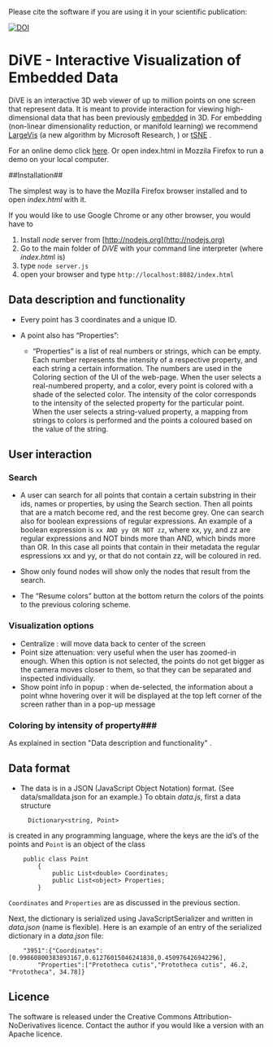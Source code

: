 Please cite the software if you are using it in your scientific publication:

[![DOI](https://zenodo.org/badge/69663950.svg)](https://zenodo.org/badge/latestdoi/69663950)


# DiVE   -  Interactive Visualization of Embedded Data

 
DiVE is an interactive 3D web viewer of up to million points on one screen that represent data. It is meant to provide interaction for viewing high-dimensional data that has been previously [embedded](https://en.wikipedia.org/wiki/Nonlinear_dimensionality_reduction) in 3D. For embedding (non-linear dimensionality reduction, or manifold learning) we recommend [LargeVis](http://github.com/sonjageorgievska/LargeVis/) (a new algorithm by Microsoft Research, ) or [tSNE](https://github.com/lvdmaaten/bhtsne) .       

For an online demo click  [here](http://sonjageorgievska.github.io/DiVE/ "online demo"). Or open index.html in Mozzila Firefox to run a demo on your local computer.   


##Installation##

The simplest way is to have the Mozilla Firefox browser installed and to open *index.html* with it.   

If you would like to use Google Chrome or any other browser, you would have to

1. Install *node* server from [http://nodejs.org](http://nodejs.org) 
2. Go to the main folder of *DiVE* with your command line interpreter (where *index.htm*l is)
3. type `node server.js` 
4. open your browser and type `http://localhost:8082/index.html` 

## Data description and functionality ##

* Every point has 3 coordinates and a unique ID.
 
* A point also has  “Properties”:
 
  - “Properties” is a list of real numbers or strings, which can be empty. Each number represents the intensity of a respective property, and each string a certain information. The 		numbers are used in the Coloring section of the UI of the web-page. When the user selects a real-numbered property, and a color, every point is 	  colored with a shade of the selected color. The intensity of the color corresponds to the intensity of the selected 			property for the particular point. When the user selects a string-valued property, a mapping from strings to colors is performed and the points a coloured based on the value of the string. 

## User interaction ##
### Search ###
* A user can search for all points that contain a certain substring in their ids, names or properties, by using the Search section. Then all points that are a match become red, and the rest become grey. One can search also for boolean expressions of regular expressions. An example of a boolean expression is `xx AND yy OR NOT zz`, where xx, yy, and zz are regular expressions and NOT binds more than AND, which binds more than OR. In this case all points that contain in their metadata the regular espressions xx and yy, or that do not contain zz, will be coloured in red. 

* Show only found nodes will show only the nodes that result from the search.
  
* The “Resume colors” button at the bottom return the colors of the points to the previous coloring scheme. 

### Visualization options ###

* Centralize  : will move data back to center of the screen
* Point size attenuation: very useful when the user has zoomed-in enough. When this option is not selected, the points do not get bigger as the camera moves closer to them, so that they can be separated and inspected individually. 
* Show point info in popup : when de-selected, the information about a point whne hovering over it will be displayed at the top left corner of the screen rather than in a pop-up message

### Coloring by intensity of property###

As explained in section "Data description and functionality" .

## Data format ##

- The data is in a JSON (JavaScript Object Notation)  format. (See data/smalldata.json for an example.)
To obtain *data.js*, first a data structure

		Dictionary<string, Point>

is created in any programming language, where the keys are the id’s of the points and `Point` is an object of the class 
  
		public class Point
		    {
		        public List<double> Coordinates;
		        public List<object> Properties;
		    }

`Coordinates` and `Properties` are as discussed in the previous section.

Next, the dictionary is serialized using JavaScriptSerializer and written in *data.json* (name is flexible). 
Here is an example of an entry of the serialized dictionary in a *data.json* file:

		"3951":{"Coordinates":[0.99860800383893167,0.61276015046241838,0.450976426942296],
			"Properties":["Prototheca cutis","Prototheca cutis", 46.2, "Prototheca", 34.78]}

## Licence ##
The software is released under the Creative Commons Attribution-NoDerivatives licence.
Contact the author if you would like a version with an Apache licence. 


